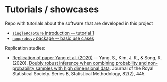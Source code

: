 # Tutorials / showcases

Repo with tutorials about the software that are developed in this project

+ [`singleRcapture` introduction -- tutorial 1](2022-06-15-singleRcapture-showcase.Rmd)
+ [`nonprobsvy` package -- basic use cases](https://htmlpreview.github.io/?https://github.com/ncn-foreigners/software-tutorials/main/2023-08-06-basic-usecases.html)

Replication studies:

  + [Replication of paper Yang et al. (2020)](https://htmlpreview.github.io/?https://github.com/ncn-foreigners/software-tutorials/main/2023-08-20-replicate-yang2020.html) -- Yang, S., Kim, J. K., & Song, R. (2020). [Doubly robust inference when combining probability and non-probability samples with high dimensional data](https://academic.oup.com/jrsssb/article/82/2/445/7056072). Journal of the Royal Statistical Society. Series B, Statistical Methodology, 82(2), 445.
